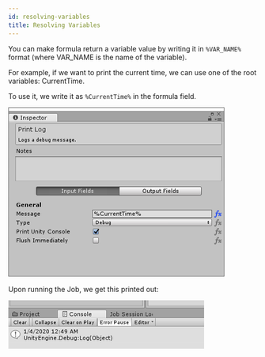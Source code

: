 ```yaml
---
id: resolving-variables
title: Resolving Variables
---
```


You can make formula return a variable value by writing it in `%VAR_NAME%` format (where VAR_NAME is the name of the variable).

For example, if we want to print the current time, we can use one of the root variables: CurrentTime.

To use it, we write it as `%CurrentTime%` in the formula field.

![](/assets/formulas/variable-formula-example.png)

Upon running the Job, we get this printed out:

![](/assets/formulas/printed-current-time.png)
